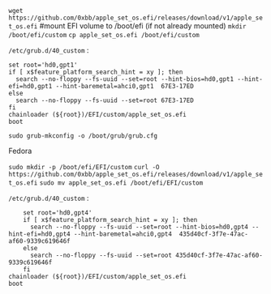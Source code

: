 
`wget https://github.com/0xbb/apple_set_os.efi/releases/download/v1/apple_set_os.efi`
#mount EFI volume to /boot/efi (if not already mounted)
`mkdir /boot/efi/custom`
`cp apple_set_os.efi /boot/efi/custom`


`/etc/grub.d/40_custom` :

```
set root='hd0,gpt1'
if [ x$feature_platform_search_hint = xy ]; then
  search --no-floppy --fs-uuid --set=root --hint-bios=hd0,gpt1 --hint-efi=hd0,gpt1 --hint-baremetal=ahci0,gpt1  67E3-17ED
else
  search --no-floppy --fs-uuid --set=root 67E3-17ED
fi
chainloader (${root})/EFI/custom/apple_set_os.efi
boot 
```

`sudo grub-mkconfig -o /boot/grub/grub.cfg`


Fedora

`sudo mkdir -p /boot/efi/EFI/custom`
`curl -O  https://github.com/0xbb/apple_set_os.efi/releases/download/v1/apple_set_os.efi`
`sudo mv apple_set_os.efi /boot/efi/EFI/custom`


`/etc/grub.d/40_custom` :

```
	set root='hd0,gpt4'
	if [ x$feature_platform_search_hint = xy ]; then
	  search --no-floppy --fs-uuid --set=root --hint-bios=hd0,gpt4 --hint-efi=hd0,gpt4 --hint-baremetal=ahci0,gpt4  435d40cf-3f7e-47ac-af60-9339c619646f
	else
	  search --no-floppy --fs-uuid --set=root 435d40cf-3f7e-47ac-af60-9339c619646f
	fi
chainloader (${root})/EFI/custom/apple_set_os.efi
boot 
```
